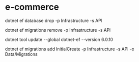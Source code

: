 # e-commerce

dotnet ef database drop -p Infrastructure -s API

dotnet ef migrations remove -p Infrastructure -s API

dotnet tool update --global dotnet-ef --version 6.0.10

dotnet ef migrations add InitialCreate -p Infrastructure -s API -o Data/Migrations